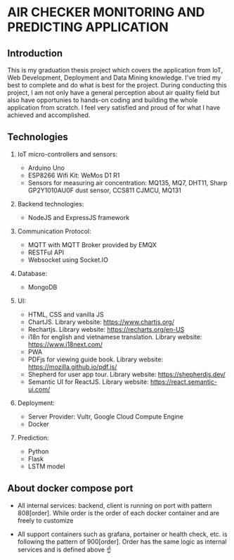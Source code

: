 # AIR CHECKER MONITORING AND PREDICTING APPLICATION

## Introduction

This is my graduation thesis project which covers the application from IoT, Web Development, Deployment and Data Mining knowledge. I've tried my best to complete and do what is best for the project. During conducting this project, I am not only have a general perception about air quality field but also have opportunies to hands-on coding and building the whole application from scratch. I feel very satisfied and proud of for what I have achieved and accomplished.


## Technologies

1. IoT micro-controllers and sensors:
    - Arduino Uno
    - ESP8266 Wifi Kit: WeMos D1 R1
    - Sensors for measuring air concentration: MQ135, MQ7, DHT11, Sharp GP2Y1010AU0F dust sensor, CCS811 CJMCU, MQ131

2. Backend technologies:
    - NodeJS and ExpressJS framework

3. Communication Protocol:
    - MQTT with MQTT Broker provided by EMQX
    - RESTFul API
    - Websocket using Socket.IO

4. Database:
    - MongoDB

5. UI:
    - HTML, CSS and vanilla JS
    - ChartJS. Library website: https://www.chartjs.org/
    - Rechartjs. Library website: https://recharts.org/en-US
    - i18n for english and vietnamese translation. Library website: https://www.i18next.com/
    - PWA
    - PDFjs for viewing guide book. Library website: https://mozilla.github.io/pdf.js/
    - Shepherd for user app tour. Library website: https://shepherdjs.dev/
    - Semantic UI for ReactJS. Library website: https://react.semantic-ui.com/

6. Deployment:
    - Server Provider: Vultr, Google Cloud Compute Engine
    - Docker
  
7. Prediction:
    - Python
    - Flask
    - LSTM model

## About docker compose port

- All internal services: backend, client is running on port with pattern 808[order]. While order is the order of each docker container and are freely to customize

- All support containers such as grafana, portainer or health check, etc. is following the pattern of 900[order]. Order has the same logic as internal services and is defined above ☝️

